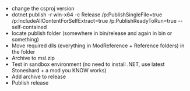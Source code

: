 - change the csproj version
- dotnet publish -r win-x64 -c Release /p:PublishSingleFile=true /p:IncludeAllContentForSelfExtract=true /p:PublishReadyToRun=true --self-contained
- locate publish folder (somewhere in bin/release and again in bin or something)
- Move required dlls (everything in ModReference + Reference folders) in the folder
- Archive to msl.zip
- Test in sandbox environment (no need to install .NET, use latest Stoneshard + a mod you KNOW works)
- Add archive to release
- Publish release